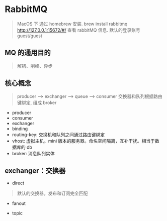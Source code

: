 # RabbitMQ
> MacOS 下 通过 homebrew 安装.
> brew install rabbitmq
> http://127.0.0.1:15672/#/ 查看 rabbitMQ 信息. 默认的登录账号 guest/guest

## MQ 的通用目的
> 解耦、削峰、异步

## 核心概念
> producer --> exchanger --> queue --> consumer
> 交换器和队列根据路由键绑定, 组成 broker

* producer
* consumer
* exchanger
* binding
* routing-key: 交换机和队列之间通过路由键绑定
* vhost: 虚拟主机。mini 版本的服务器。命名空间隔离，互补干扰。相当于数据库的 db
* broker: 消息队列实体

## exchanger：交换器
* direct
> 默认的交换器。发布和订阅完全匹配


* fanout

* topic
